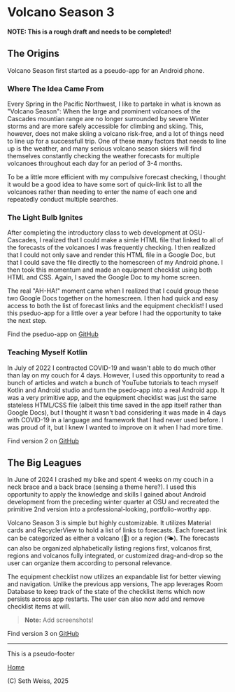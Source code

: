 # Volcano Season 3

**NOTE: This is a rough draft and needs to be completed!**

## The Origins
Volcano Season first started as a pseudo-app for an Android phone. 

### Where The Idea Came From
Every Spring in the Pacific Northwest, I like to partake in what is known as "Volcano Season":
When the large and prominent volcanoes of the Cascades mountian range are no longer surrounded
by severe Winter storms and are more safely accessible for climbing and skiing. This, however,
does not make skiing a volcano risk-free, and a lot of things need to line up for a successfull trip.
One of these many factors that needs to line up is the weather, and many serious volcano season skiers
will find themselves constantly checking the weather forecasts for multiple volcanoes throughout each day
for an period of 3-4 months. 

To be a little more efficient with my compulsive forecast checking, I thought it would be a good idea
to have some sort of quick-link list to all the volcanoes rather than needing to enter the name of each one
and repeatedly conduct multiple searches. 

### The Light Bulb Ignites
After completing the introductory class to web development at OSU-Cascades,
I realized that I could make a simle HTML file that linked to all of the forecasts of the
volcanoes I was frequently checking. I then realized that I could not only save and render 
this HTML file in a Google Doc, but that I could save the file directly to the homescreen
of my Android phone. I then took this momentum and made an equipment checklist using both 
HTML and CSS. Again, I saved the Google Doc to my home screen.

The real "AH-HA!" moment came when I realized that I could group these two Google Docs
together on the homescreen. I then had quick and easy access to both the list of
forecast links and the equipment checklist! I used this pseduo-app for a little over
a year before I had the opportunity to take the next step. 

Find the pseduo-app on [GitHub](https://github.com/sweisss/VolcanoSeason)

### Teaching Myself Kotlin
In July of 2022 I contracted COVID-19 and wasn't able to do much other than lay on my couch for 4 days.
However, I used this opportunity to read a bunch of articles and watch a bunch of YouTube tutorials
to teach myself Kotlin and Android studio and turn the psedo-app into a real Android app. 
It was a very primitive app, and the equipment checklist was just the same stateless HTML/CSS file (albeit this time
saved in the app itself rather than Google Docs), but I thought it wasn't bad considering it was made in 4 days
with COVID-19 in a language and framework that I had never used before. I was proud of it,
but I knew I wanted to improve on it when I had more time. 

Find version 2 on [GitHub](https://github.com/sweisss/VolcanoSeason2)

## The Big Leagues
In June of 2024 I crashed my bike and spent 4 weeks on my couch in a neck brace and a
back brace (sensing a theme here?). I used this opportunity to apply the knowledge and skills
I gained about Android development from the preceding winter quarter at OSU and recreated the
primitive 2nd version into a professional-looking, portfolio-worthy app.

Volcano Season 3 is simple but highly customizable. It utilizes Material cards and RecyclerView
to hold a list of links to forecasts. Each forecast link can be categorized as either a volcano (🌋)
or a region (🌤️). The forecasts can also be organized alphabetically listing regions first, volcanos first,
regions and volcanos fully integrated, or customized drag-and-drop so the user can organize them according to
personal relevance. 

The equipment checklist now utilizes an expandable list for better viewing and navigation. Unlike the previous app versions,
The app leverages Room Database to keep track of the state of the checklist items which now persists across app restarts.
The user can also now add and remove checklist items at will. 

> **Note:** Add screenshots!

Find version 3 on [GitHub](https://github.com/sweisss/VolcanoSeason3)

-----

This is a pseudo-footer

[Home](https://sweisss.github.io/)

(C) Seth Weiss, 2025
